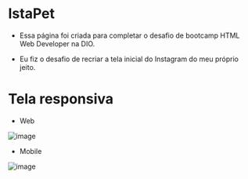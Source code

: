 # IstaPet

 * Essa página foi criada para completar o desafio de bootcamp HTML Web Developer na DIO.
 
  - Eu fiz o desafio de recriar a tela inicial do Instagram do meu próprio jeito.

# Tela responsiva

 * Web

 ![image](https://user-images.githubusercontent.com/54743911/186067356-343ea3f1-84a5-42c3-9274-1e6c5a1d2ee8.png)

 * Mobile
 
 ![image](https://user-images.githubusercontent.com/54743911/186067515-f11e683b-71de-4929-a200-454da8a1eaab.png)

 
